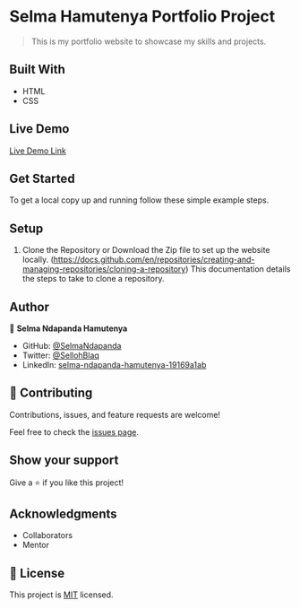 # Selma Hamutenya Portfolio Project

> This is my portfolio website to showcase my skills and projects. 


## Built With

- HTML
- CSS

## Live Demo

[Live Demo Link](https://selmandapanda.github.io/Selma-Hamutenya-Portfolio/)

## Get Started

To get a local copy up and running follow these simple example steps.

## Setup

1. Clone the Repository or Download the Zip file to set up the website locally. (https://docs.github.com/en/repositories/creating-and-managing-repositories/cloning-a-repository) This documentation details the steps to take to clone a repository.


## Author

👤 **Selma Ndapanda Hamutenya**

- GitHub: [@SelmaNdapanda](https://github.com/SelmaNdapanda)
- Twitter: [@SellohBlaq](https://twitter.com/sellohBlaq)
- LinkedIn: [selma-ndapanda-hamutenya-19169a1ab](https://linkedin.com/in/selma-ndapanda-hamutenya-19169a1ab)

## 🤝 Contributing

Contributions, issues, and feature requests are welcome!

Feel free to check the [issues page](../../issues/).

## Show your support

Give a ⭐️ if you like this project!

## Acknowledgments

- Collaborators
- Mentor

## 📝 License

This project is [MIT](./MIT.md) licensed.

